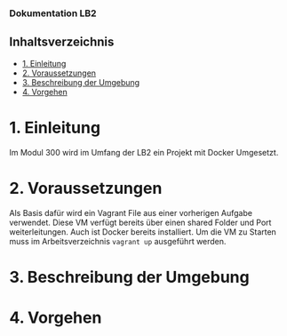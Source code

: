 ### Dokumentation LB2
## Inhaltsverzeichnis
- [1. Einleitung](#1-einleitung)
- [2. Voraussetzungen](#2-voraussetzungen)
- [3. Beschreibung der Umgebung](#3-beschreibung-der-umgebung)
- [4. Vorgehen](#4-vorgehen)

# 1. Einleitung
Im Modul 300 wird im Umfang der LB2 ein Projekt mit Docker Umgesetzt.

# 2. Voraussetzungen
Als Basis dafür wird ein Vagrant File aus einer vorherigen Aufgabe verwendet. Diese VM verfügt bereits über einen shared Folder und Port weiterleitungen. Auch ist Docker bereits installiert. Um die VM zu Starten muss im Arbeitsverzeichnis ```vagrant up``` ausgeführt werden.
# 3. Beschreibung der Umgebung

# 4. Vorgehen 